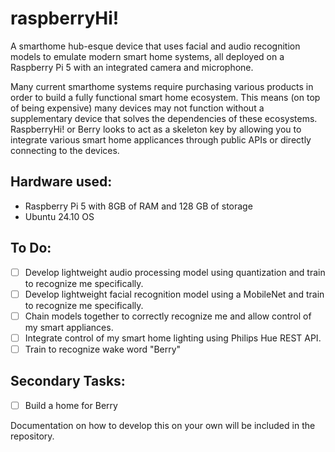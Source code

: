 # raspberryHi!

A smarthome hub-esque device that uses facial and audio recognition models to emulate modern smart home systems, all deployed on a Raspberry Pi 5 with an integrated camera and microphone. 

Many current smarthome systems require purchasing various products in order to build a fully functional smart home ecosystem. This means (on top of being expensive) many devices may not function without a supplementary device that solves the dependencies of these ecosystems. RaspberryHi! or Berry looks to act as a skeleton key by allowing you to integrate various smart home applicances through public APIs or directly connecting to the devices.

## Hardware used:
- Raspberry Pi 5 with 8GB of RAM and 128 GB of storage
- Ubuntu 24.10 OS

## To Do:
- [ ] Develop lightweight audio processing model using quantization and train to recognize me specifically.
- [ ] Develop lightweight facial recognition model using a MobileNet and train to recognize me specifically.
- [ ] Chain models together to correctly recognize me and allow control of my smart appliances.
- [ ] Integrate control of my smart home lighting using Philips Hue REST API.
- [ ] Train to recognize wake word "Berry"

## Secondary Tasks:
- [ ] Build a home for Berry

Documentation on how to develop this on your own will be included in the repository.
